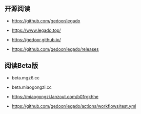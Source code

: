 ## 开源阅读

-    https://github.com/gedoor/legado

-    https://www.legado.top/

-    https://gedoor.github.io/

-    https://github.com/gedoor/legado/releases

## 阅读Beta版

-    beta.mgz6.cc

-    beta.miaogongzi.cc

-    https://miaogongzi.lanzout.com/b01rgkhhe

-    https://github.com/gedoor/legado/actions/workflows/test.yml